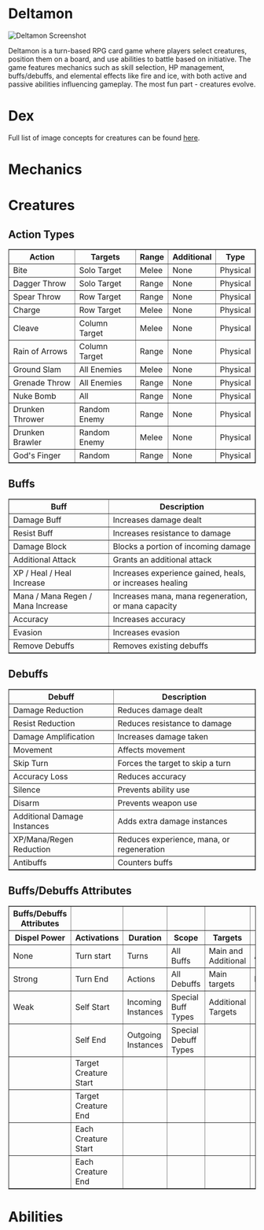 # Deltamon

![Deltamon Screenshot](https://i.ibb.co/khLgnGt/Screenshot-2024-09-30-at-19-37-30.png)

Deltamon is a turn-based RPG card game where players select creatures, position them on a board, and use abilities to battle based on initiative. The game features mechanics such as skill selection, HP management, buffs/debuffs, and elemental effects like fire and ice, with both active and passive abilities influencing gameplay. The most fun part - creatures evolve.

# Dex

Full list of image concepts for creatures can be found [here](https://savonarolalabs.github.io/deltamon/dex).

# Mechanics

<h1>Creatures</h1>

<h2>Action Types</h2>
<table border="1" cellpadding="5" cellspacing="0">
  <tr>
    <th>Action</th>
    <th>Targets</th>
    <th>Range</th>
    <th>Additional</th>
    <th>Type</th>
  </tr>
  <tr><td>Bite</td><td>Solo Target</td><td>Melee</td><td>None</td><td>Physical</td></tr>
  <tr><td>Dagger Throw</td><td>Solo Target</td><td>Range</td><td>None</td><td>Physical</td></tr>
  <tr><td>Spear Throw</td><td>Row Target</td><td>Range</td><td>None</td><td>Physical</td></tr>
  <tr><td>Charge</td><td>Row Target</td><td>Melee</td><td>None</td><td>Physical</td></tr>
  <tr><td>Cleave</td><td>Column Target</td><td>Melee</td><td>None</td><td>Physical</td></tr>
  <tr><td>Rain of Arrows</td><td>Column Target</td><td>Range</td><td>None</td><td>Physical</td></tr>
  <tr><td>Ground Slam</td><td>All Enemies</td><td>Melee</td><td>None</td><td>Physical</td></tr>
  <tr><td>Grenade Throw</td><td>All Enemies</td><td>Range</td><td>None</td><td>Physical</td></tr>
  <tr><td>Nuke Bomb</td><td>All</td><td>Range</td><td>None</td><td>Physical</td></tr>
  <tr><td>Drunken Thrower</td><td>Random Enemy</td><td>Range</td><td>None</td><td>Physical</td></tr>
  <tr><td>Drunken Brawler</td><td>Random Enemy</td><td>Melee</td><td>None</td><td>Physical</td></tr>
  <tr><td>God's Finger</td><td>Random</td><td>Range</td><td>None</td><td>Physical</td></tr>
</table>

<h2>Buffs</h2>
<table border="1" cellpadding="5" cellspacing="0">
  <tr><th>Buff</th><th>Description</th></tr>
  <tr><td>Damage Buff</td><td>Increases damage dealt</td></tr>
  <tr><td>Resist Buff</td><td>Increases resistance to damage</td></tr>
  <tr><td>Damage Block</td><td>Blocks a portion of incoming damage</td></tr>
  <tr><td>Additional Attack</td><td>Grants an additional attack</td></tr>
  <tr><td>XP / Heal / Heal Increase</td><td>Increases experience gained, heals, or increases healing</td></tr>
  <tr><td>Mana / Mana Regen / Mana Increase</td><td>Increases mana, mana regeneration, or mana capacity</td></tr>
  <tr><td>Accuracy</td><td>Increases accuracy</td></tr>
  <tr><td>Evasion</td><td>Increases evasion</td></tr>
  <tr><td>Remove Debuffs</td><td>Removes existing debuffs</td></tr>
</table>

<h2>Debuffs</h2>
<table border="1" cellpadding="5" cellspacing="0">
  <tr><th>Debuff</th><th>Description</th></tr>
  <tr><td>Damage Reduction</td><td>Reduces damage dealt</td></tr>
  <tr><td>Resist Reduction</td><td>Reduces resistance to damage</td></tr>
  <tr><td>Damage Amplification</td><td>Increases damage taken</td></tr>
  <tr><td>Movement</td><td>Affects movement</td></tr>
  <tr><td>Skip Turn</td><td>Forces the target to skip a turn</td></tr>
  <tr><td>Accuracy Loss</td><td>Reduces accuracy</td></tr>
  <tr><td>Silence</td><td>Prevents ability use</td></tr>
  <tr><td>Disarm</td><td>Prevents weapon use</td></tr>
  <tr><td>Additional Damage Instances</td><td>Adds extra damage instances</td></tr>
  <tr><td>XP/Mana/Regen Reduction</td><td>Reduces experience, mana, or regeneration</td></tr>
  <tr><td>Antibuffs</td><td>Counters buffs</td></tr>
</table>

<h2>Buffs/Debuffs Attributes</h2>
<table border="1" cellpadding="5" cellspacing="0">
  <tr><th>Buffs/Debuffs Attributes</th><th></th><th></th><th></th><th></th><th></th><th></th></tr>
  <tr><th>Dispel Power</th><th>Activations</th><th>Duration</th><th>Scope</th><th>Targets</th><th>Power</th><th>Stackable</th></tr>
  <tr><td>None</td><td>Turn start</td><td>Turns</td><td>All Buffs</td><td>Main and Additional</td><td>Absolute</td><td>None</td></tr>
  <tr><td>Strong</td><td>Turn End</td><td>Actions</td><td>All Debuffs</td><td>Main targets</td><td>Percentage</td><td>Effect and Duration</td></tr>
  <tr><td>Weak</td><td>Self Start</td><td>Incoming Instances</td><td>Special Buff Types</td><td>Additional Targets</td><td></td><td></td></tr>
  <tr><td></td><td>Self End</td><td>Outgoing Instances</td><td>Special Debuff Types</td><td></td><td></td><td></td></tr>
  <tr><td></td><td>Target Creature Start</td><td></td><td></td><td></td><td></td><td></td></tr>
  <tr><td></td><td>Target Creature End</td><td></td><td></td><td></td><td></td><td></td></tr>
  <tr><td></td><td>Each Creature Start</td><td></td><td></td><td></td><td></td><td></td></tr>
  <tr><td></td><td>Each Creature End</td><td></td><td></td><td></td><td></td><td></td></tr>
</table>

# Abilities
